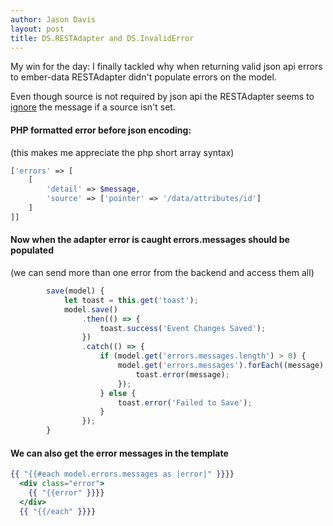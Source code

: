 ```yaml
---
author: Jason Davis
layout: post
title: DS.RESTAdapter and DS.InvalidError
---
```

My win for the day: I finally tackled why when returning valid json api errors to ember-data RESTAdapter didn't populate errors on the model.

Even though source is not required by json api the RESTAdapter seems to [ignore](https://github.com/emberjs/data/issues/3524#issuecomment-120771056) the message if a source isn't set.

#### PHP formatted error before json encoding:
(this makes me appreciate the php short array syntax)
```php
['errors' => [
    [
        'detail' => $message,
        'source' => ['pointer' => '/data/attributes/id']
    ]
]]
```

#### Now when the adapter error is caught errors.messages should be populated
(we can send more than one error from the backend and access them all)
```js
        save(model) {
            let toast = this.get('toast');
            model.save()
                .then(() => {
                    toast.success('Event Changes Saved');
                })
                .catch(() => {
                    if (model.get('errors.messages.length') > 0) {
                        model.get('errors.messages').forEach((message) => {
                            toast.error(message);
                        });
                    } else {
                        toast.error('Failed to Save');
                    }
                });
        }
```
#### We can also get the error messages in the template
```hbs
{{ "{{#each model.errors.messages as |error|" }}}}
  <div class="error">
    {{ "{{error" }}}}
  </div>
  {{ "{{/each" }}}}
```
